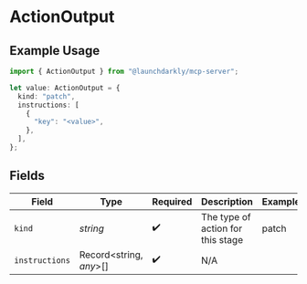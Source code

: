# ActionOutput

## Example Usage

```typescript
import { ActionOutput } from "@launchdarkly/mcp-server";

let value: ActionOutput = {
  kind: "patch",
  instructions: [
    {
      "key": "<value>",
    },
  ],
};
```

## Fields

| Field                             | Type                              | Required                          | Description                       | Example                           |
| --------------------------------- | --------------------------------- | --------------------------------- | --------------------------------- | --------------------------------- |
| `kind`                            | *string*                          | :heavy_check_mark:                | The type of action for this stage | patch                             |
| `instructions`                    | Record<string, *any*>[]           | :heavy_check_mark:                | N/A                               |                                   |
